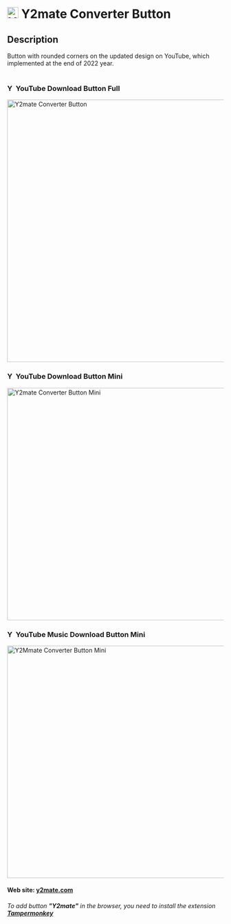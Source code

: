 # <img style="width:26px; height:26px;" src="https://github.com/Li-Deheng/y2mate-converter-button-mini/blob/main/y2mate.png" alt="Y2mate"> Y2mate Converter Button

## Description 
Button with rounded corners on the updated design on YouTube, which implemented at the end of 2022 year.
<br><br>

### <img style="width:16px; height:16px;" src="https://user-images.githubusercontent.com/48417413/207262925-4d9284f7-c026-44e6-9aca-8e32701e7f64.svg" alt="YouTube"> YouTube Download Button Full
<img width="610" alt="Y2mate Converter Button" src="https://user-images.githubusercontent.com/48417413/206885700-435eaf20-ad9b-4ff6-ae09-567d4e915880.png">

### <img style="width:16px; height:16px;" src="https://user-images.githubusercontent.com/48417413/207262925-4d9284f7-c026-44e6-9aca-8e32701e7f64.svg" alt="YouTube">  YouTube Download Button Mini
<img width="540" alt="Y2mate Converter Button Mini" src="https://user-images.githubusercontent.com/48417413/206885705-06146adc-993a-4a28-8f60-21441fbd281d.png">

### <img style="width:16px; height:16px;" src="https://user-images.githubusercontent.com/48417413/207263355-5cebb708-7fb5-486c-ab81-2e7a40fdb3a3.svg" alt="YouTube Music">  YouTube Music Download Button Mini
<img width="540" alt="Y2Mmate Converter Button Mini" src="https://user-images.githubusercontent.com/48417413/207258907-2000007e-fbe9-49d9-a3f7-0acb18975688.png">
<br>

#### Web site: [**y2mate.com**][1]

###### To add button **"Y2mate"** in the browser, you need to install the extension [**Tampermonkey**][2]

[1]: https://www.y2mate.com/en448
[2]: https://chrome.google.com/webstore/detail/tampermonkey/dhdgffkkebhmkfjojejmpbldmpobfkfo?hl=en
